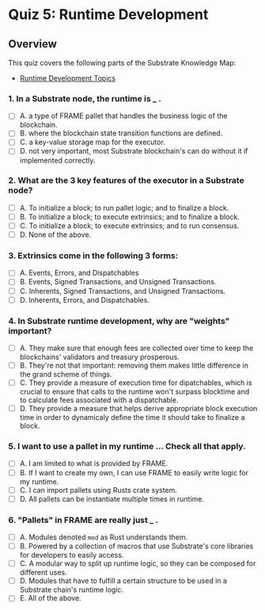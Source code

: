 # Quiz 5: Runtime Development

## Overview

This quiz covers the following parts of the Substrate Knowledge Map:

- [Runtime Development Topics](../../knowledge-map#runtime-development-topics)

### 1. In a Substrate node, the runtime is \_ .

- [ ] A. a type of FRAME pallet that handles the business logic of the blockchain.
- [ ] B. where the blockchain state transition functions are defined.
- [ ] C. a key-value storage map for the executor.
- [ ] D. not very important, most Substrate blockchain's can do without it if implemented correctly.

### 2. What are the 3 key features of the executor in a Substrate node?

- [ ] A. To initialize a block; to run pallet logic; and to finalize a block.
- [ ] B. To initialize a block; to execute extrinsics; and to finalize a block.
- [ ] C. To initialize a block; to execute extrinsics; and to run consensus.
- [ ] D. None of the above.

### 3. Extrinsics come in the following 3 forms:

- [ ] A. Events, Errors, and Dispatchables
- [ ] B. Events, Signed Transactions, and Unsigned Transactions.
- [ ] C. Inherents, Signed Transactions, and Unsigned Transactions.
- [ ] D. Inherents, Errors, and Dispatchables.

### 4. In Substrate runtime development, why are "weights" important?

- [ ] A. They make sure that enough fees are collected over time to keep the blockchains' validators and treasury prosperous.
- [ ] B. They're not that important: removing them makes little difference in the grand scheme of things.
- [ ] C. They provide a measure of execution time for dipatchables, which is crucial to ensure that calls to the runtime won't surpass blocktime and to calculate fees associated with a dispatchable.
- [ ] D. They provide a measure that helps derive appropriate block execution time in order to dynamicaly define the time it should take to finalize a block.

### 5. I want to use a pallet in my runtime ... Check all that apply.

- [ ] A. I am limited to what is provided by FRAME.
- [ ] B. If I want to create my own, I can use FRAME to easily write logic for my runtime.
- [ ] C. I can import pallets using Rusts crate system.
- [ ] D. All pallets can be instantiate multiple times in runtime.

### 6. "Pallets" in FRAME are really just \_ .

- [ ] A. Modules denoted `mod` as Rust understands them.
- [ ] B. Powered by a collection of macros that use Substrate's core libraries for developers to easily access.
- [ ] C. A modular way to split up runtime logic, so they can be composed for different uses.
- [ ] D. Modules that have to fulfill a certain structure to be used in a Substrate chain's runtime logic.
- [ ] E. All of the above.
